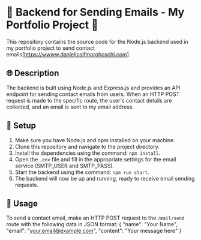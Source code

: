 # 🚀 Backend for Sending Emails - My Portfolio Project 🚀

This repository contains the source code for the Node.js backend used in my portfolio project to send contact emails[https://wwww.danieliosifmorohoschi.com].

## 🌐 Description

The backend is built using Node.js and Express.js and provides an API endpoint for sending contact emails from users. When an HTTP POST request is made to the specific route, the user's contact details are collected, and an email is sent to my email address.

## 🔧 Setup

1. Make sure you have Node.js and npm installed on your machine.
2. Clone this repository and navigate to the project directory.
3. Install the dependencies using the command: `npm install`.
4. Open the `.env` file and fill in the appropriate settings for the email service (SMTP_USER and SMTP_PASS).
5. Start the backend using the command: `npm run start`.
6. The backend will now be up and running, ready to receive email sending requests.

## 📨 Usage

To send a contact email, make an HTTP POST request to the `/mail/send` route with the following data in JSON format:
{
"name": "Your Name",
"email": "your.email@example.com",
"content": "Your message here"
}
